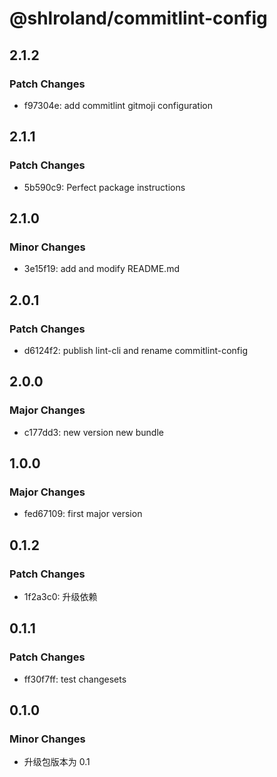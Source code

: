 # @shlroland/commitlint-config

## 2.1.2

### Patch Changes

- f97304e: add commitlint gitmoji configuration

## 2.1.1

### Patch Changes

- 5b590c9: Perfect package instructions

## 2.1.0

### Minor Changes

- 3e15f19: add and modify README.md

## 2.0.1

### Patch Changes

- d6124f2: publish lint-cli and rename commitlint-config

## 2.0.0

### Major Changes

- c177dd3: new version new bundle

## 1.0.0

### Major Changes

- fed67109: first major version

## 0.1.2

### Patch Changes

- 1f2a3c0: 升级依赖

## 0.1.1

### Patch Changes

- ff30f7ff: test changesets

## 0.1.0

### Minor Changes

- 升级包版本为 0.1
